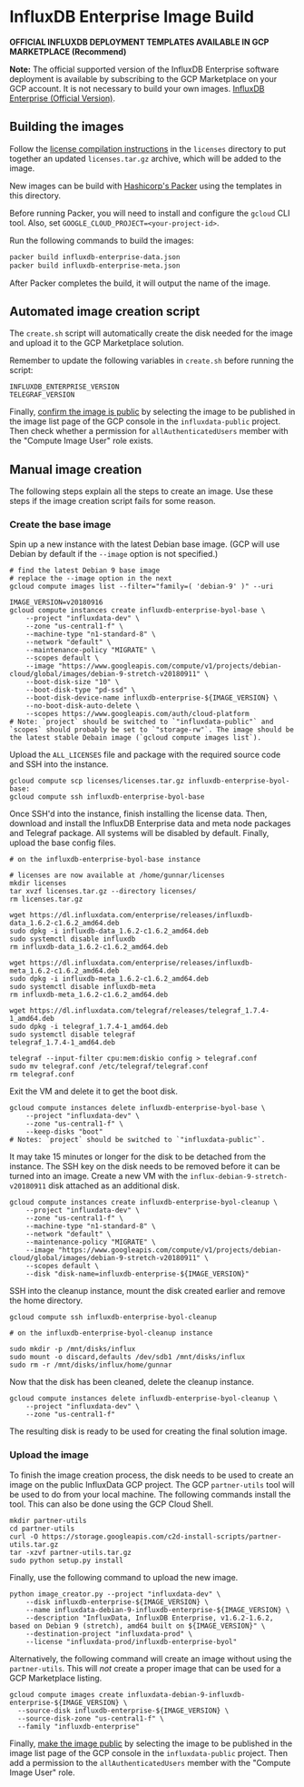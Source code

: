 # InfluxDB Enterprise Image Build 

__OFFICIAL INFLUXDB DEPLOYMENT TEMPLATES AVAILABLE IN GCP MARKETPLACE (Recommend)__

**Note:** The official supported version of the InfluxDB Enterprise software deployment is available by subscribing to the GCP Marketplace on your GCP account. It is not necessary to build your own images. [InfluxDB Enterprise (Official Version)](https://console.cloud.google.com/marketplace/details/influxdata-public/influxdb-enterprise-vm?q=influxdb).


## Building the images

Follow the [license compilation instructions](../licenses/README.md) in the `licenses` directory to put together an updated `licenses.tar.gz` archive, which will be added to the image.

New images can be build with [Hashicorp's
Packer](https://www.packer.io/docs/builders/amazon.html) using the templates in
this directory.

Before running Packer, you will need to install and configure the `gcloud` CLI
tool. Also, set `GOOGLE_CLOUD_PROJECT=<your-project-id>`.

Run the following commands to build the images:

```sh
packer build influxdb-enterprise-data.json
packer build influxdb-enterprise-meta.json
```

After Packer completes the build, it will output the name of the image.

## Automated image creation script

The `create.sh` script will automatically create the disk needed for the image and upload it to the GCP Marketplace solution.

Remember to update the following variables in `create.sh` before running the script:

```
INFLUXDB_ENTERPRISE_VERSION
TELEGRAF_VERSION
```

Finally, [confirm the image is public](https://cloud.google.com/marketplace/docs/partners/technical-components#make_the_image_public) by selecting the image to be published in the image list page of the GCP console in the `influxdata-public` project. Then check whether a permission for `allAuthenticatedUsers` member with the "Compute Image User" role exists.

## Manual image creation

The following steps explain all the steps to create an image. Use these steps if the image creation script fails for some reason.

### Create the base image

Spin up a new instance with the latest Debian base image. (GCP will use Debian by default if the `--image` option is not specified.)

```
# find the latest Debian 9 base image
# replace the --image option in the next 
gcloud compute images list --filter="family=( 'debian-9' )" --uri

IMAGE_VERSION=v20180916
gcloud compute instances create influxdb-enterprise-byol-base \
    --project "influxdata-dev" \
    --zone "us-central1-f" \
    --machine-type "n1-standard-8" \
    --network "default" \
    --maintenance-policy "MIGRATE" \
    --scopes default \
    --image "https://www.googleapis.com/compute/v1/projects/debian-cloud/global/images/debian-9-stretch-v20180911" \
    --boot-disk-size "10" \
    --boot-disk-type "pd-ssd" \
    --boot-disk-device-name influxdb-enterprise-${IMAGE_VERSION} \
    --no-boot-disk-auto-delete \
    --scopes https://www.googleapis.com/auth/cloud-platform
# Note: `project` should be switched to `"influxdata-public"` and `scopes` should probably be set to `"storage-rw"`. The image should be the latest stable Debain image (`gcloud compute images list`).
```

Upload the `ALL_LICENSES` file and package with the required source code and SSH into the instance.

```
gcloud compute scp licenses/licenses.tar.gz influxdb-enterprise-byol-base:
gcloud compute ssh influxdb-enterprise-byol-base
```

Once SSH'd into the instance, finish installing the license data. Then, download and install the InfluxDB Enterprise data and meta node packages and Telegraf package. All systems will be disabled by default. Finally, upload the base config files.

```
# on the influxdb-enterprise-byol-base instance

# licenses are now available at /home/gunnar/licenses
mkdir licenses
tar xvzf licenses.tar.gz --directory licenses/
rm licenses.tar.gz

wget https://dl.influxdata.com/enterprise/releases/influxdb-data_1.6.2-c1.6.2_amd64.deb
sudo dpkg -i influxdb-data_1.6.2-c1.6.2_amd64.deb
sudo systemctl disable influxdb
rm influxdb-data_1.6.2-c1.6.2_amd64.deb

wget https://dl.influxdata.com/enterprise/releases/influxdb-meta_1.6.2-c1.6.2_amd64.deb
sudo dpkg -i influxdb-meta_1.6.2-c1.6.2_amd64.deb
sudo systemctl disable influxdb-meta
rm influxdb-meta_1.6.2-c1.6.2_amd64.deb

wget https://dl.influxdata.com/telegraf/releases/telegraf_1.7.4-1_amd64.deb
sudo dpkg -i telegraf_1.7.4-1_amd64.deb
sudo systemctl disable telegraf
telegraf_1.7.4-1_amd64.deb

telegraf --input-filter cpu:mem:diskio config > telegraf.conf
sudo mv telegraf.conf /etc/telegraf/telegraf.conf
rm telegraf.conf
```

Exit the VM and delete it to get the boot disk.

```
gcloud compute instances delete influxdb-enterprise-byol-base \
    --project "influxdata-dev" \
    --zone "us-central1-f" \
    --keep-disks "boot"
# Notes: `project` should be switched to `"influxdata-public"`.
```

It may take 15 minutes or longer for the disk to be detached from the instance. The SSH key on the disk needs to be removed before it can be turned into an image. Create a new VM with the `influx-debian-9-stretch-v20180911` disk attached as an additional disk. 

```
gcloud compute instances create influxdb-enterprise-byol-cleanup \
    --project "influxdata-dev" \
    --zone "us-central1-f" \
    --machine-type "n1-standard-8" \
    --network "default" \
    --maintenance-policy "MIGRATE" \
    --image "https://www.googleapis.com/compute/v1/projects/debian-cloud/global/images/debian-9-stretch-v20180911" \
    --scopes default \
    --disk "disk-name=influxdb-enterprise-${IMAGE_VERSION}"
```

SSH into the cleanup instance, mount the disk created earlier and remove the home directory.

```
gcloud compute ssh influxdb-enterprise-byol-cleanup

# on the influxdb-enterprise-byol-cleanup instance

sudo mkdir -p /mnt/disks/influx
sudo mount -o discard,defaults /dev/sdb1 /mnt/disks/influx
sudo rm -r /mnt/disks/influx/home/gunnar
```

Now that the disk has been cleaned, delete the cleanup instance.

```
gcloud compute instances delete influxdb-enterprise-byol-cleanup \
    --project "influxdata-dev" \
    --zone "us-central1-f"
```

The resulting disk is ready to be used for creating the final solution image.

### Upload the image

To finish the image creation process, the disk needs to be used to create an image on the public InfluxData GCP project. The GCP `partner-utils` tool will be used to do from your local machine. The following commands install the tool. This can also be done using the GCP Cloud Shell.

```
mkdir partner-utils
cd partner-utils
curl -O https://storage.googleapis.com/c2d-install-scripts/partner-utils.tar.gz
tar -xzvf partner-utils.tar.gz
sudo python setup.py install
```

Finally, use the following command to upload the new image.

```
python image_creator.py --project "influxdata-dev" \
    --disk influxdb-enterprise-${IMAGE_VERSION} \
    --name influxdata-debian-9-influxdb-enterprise-${IMAGE_VERSION} \
    --description "InfluxData, InfluxDB Enterprise, v1.6.2-1.6.2, based on Debian 9 (stretch), amd64 built on ${IMAGE_VERSION}" \
    --destination-project "influxdata-prod" \
    --license "influxdata-prod/influxdb-enterprise-byol"
```

Alternatively, the following command will create an image without using the `partner-utils`. This will _not_ create a proper image that can be used for a GCP Marketplace listing.

```
gcloud compute images create influxdata-debian-9-influxdb-enterprise-${IMAGE_VERSION} \
  --source-disk influxdb-enterprise-${IMAGE_VERSION} \
  --source-disk-zone "us-central1-f" \
  --family "influxdb-enterprise"
```

Finally, [make the image public](https://cloud.google.com/marketplace/docs/partners/technical-components#make_the_image_public) by selecting the image to be published in the image list page of the GCP console in the `influxdata-public` project. Then add a permission to the `allAuthenticatedUsers` member with the "Compute Image User" role.
